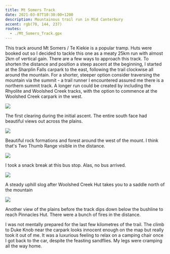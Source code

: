 ```yaml
---
title: Mt Somers Track
date: 2021-03-07T10:30:00+1200
description: Mountainous trail run in Mid Canterbury
accent: rgb(70, 144, 237)
routes:
  - ./Mt_Somers_Track.gpx
---
```


This track around Mt Somers / Te Kiekie is a popular tramp. Huts were booked out so I decided to tackle this one as a meaty 25km run with almost 2km of vertical gain. There are a few ways to approach this track. To shorten the distance and position a steep ascent at the beginning, I started at the Sharplin Falls carpark to the east, following the trail clockwise all around the mountain. For a shorter, steeper option consider traversing the mountain via the summit - a trail runner I encountered assured me there is a northern summit track. A longer run could be created by including the Rhyolite and Woolshed Creek tracks, with the option to commence at the Woolshed Creek carpark in the west.

![][clearing]

<figcaption>The first clearing during the initial ascent. The entire south face had beautiful views out across the plains.</figcaption>

![][forest]

<figcaption>Beautiful rock formations and forest around the west of the mount. I think that's Two Thumb Range visible in the distance.</figcaption>

![][busstop]

<figcaption>I took a snack break at this bus stop. Alas, no bus arrived.</figcaption>

![][climb]

<figcaption>A steady uphill slog after Woolshed Creek Hut takes you to a saddle north of the mountain</figcaption>

![][end]

<figcaption>Another view of the plains before the track dips down below the bushline to reach Pinnacles Hut. There were a bunch of fires in the distance.</figcaption>

I was not mentally prepared for the last few kilometres of the trail. The climb to Duke Knob near the carpark looks innocent enough on the map but really took it out of me. It was a luxurious feeling to relax on a camping chair once I got back to the car, despite the feasting sandflies. My legs were cramping all the way home.

[clearing]: ./PXL_20210306_202522095.jpg
[forest]: ./PXL_20210306_223342535.MP.jpg
[busstop]: ./PXL_20210306_225259551.jpg
[climb]: ./PXL_20210306_234711605.MP.jpg
[end]: ./PXL_20210307_004150063.MP.jpg